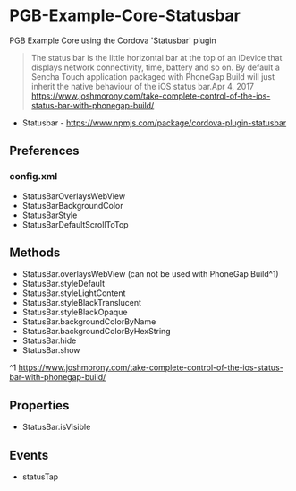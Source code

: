 # PGB-Example-Core-Statusbar
PGB Example Core using the Cordova 'Statusbar' plugin

> The status bar is the little horizontal bar at the top of an iDevice that displays network connectivity, time, battery and so on. By default a Sencha Touch application packaged with PhoneGap Build will just inherit the native behaviour of the iOS status bar.Apr 4, 2017
https://www.joshmorony.com/take-complete-control-of-the-ios-status-bar-with-phonegap-build/

* Statusbar - https://www.npmjs.com/package/cordova-plugin-statusbar

## Preferences

### config.xml

* StatusBarOverlaysWebView
* StatusBarBackgroundColor
* StatusBarStyle
* StatusBarDefaultScrollToTop

## Methods

* StatusBar.overlaysWebView (can not be used with PhoneGap Build^1)
* StatusBar.styleDefault
* StatusBar.styleLightContent
* StatusBar.styleBlackTranslucent
* StatusBar.styleBlackOpaque
* StatusBar.backgroundColorByName
* StatusBar.backgroundColorByHexString
* StatusBar.hide
* StatusBar.show

^1 https://www.joshmorony.com/take-complete-control-of-the-ios-status-bar-with-phonegap-build/

## Properties

* StatusBar.isVisible

## Events

* statusTap





